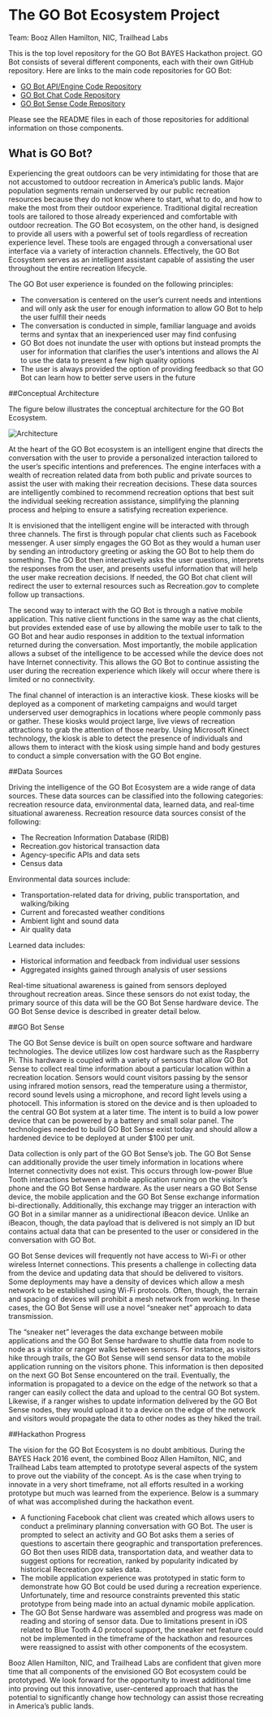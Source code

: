# The GO Bot Ecosystem Project

Team:  Booz Allen Hamilton, NIC, Trailhead Labs

This is the top lovel repository for the GO Bot BAYES Hackathon project.  GO Bot consists of several different components, each with their own GitHub repository.  Here are links to the main code repositories for GO Bot:

* [GO Bot API/Engine Code Repository](https://github.com/bayeshack2016/go-bot-api)
* [GO Bot Chat Code Repository](https://github.com/bayeshack2016/go-bot-chat)
* [GO Bot Sense Code Repository](https://github.com/bayeshack2016/go-bot-sense)

Please see the README files in each of those repositories for additional information on those components.

## What is GO Bot?

Experiencing the great outdoors can be very intimidating for those that are not accustomed to outdoor recreation in America’s public lands.  Major population segments remain underserved by our public recreation resources because they do not know where to start, what to do, and how to make the most from their outdoor experience.  Traditional digital recreation tools are tailored to those already experienced and comfortable with outdoor recreation.  The GO Bot ecosystem, on the other hand, is designed to provide all users with a powerful set of tools regardless of recreation experience level.  These tools are engaged through a conversational user interface via a variety of interaction channels.  Effectively, the GO Bot Ecosystem serves as an intelligent assistant capable of assisting the user throughout the entire recreation lifecycle.

The GO Bot user experience is founded on the following principles:

* The conversation is centered on the user’s current needs and intentions and will only ask the user for enough information to allow GO Bot to help the user fulfill their needs
* The conversation is conducted in simple, familiar language and avoids terms and syntax that an inexperienced user may find confusing
* GO Bot does not inundate the user with options but instead prompts the user for information that clarifies the user’s intentions and allows the AI to use the data to present a few high quality options
* The user is always provided the option of providing feedback so that GO Bot can learn how to better serve users in the future

##Conceptual Architecture

The figure below illustrates the conceptual architecture for the GO Bot Ecosystem.

![Architecture](gobot_architecture.png)

At the heart of the GO Bot ecosystem is an intelligent engine that directs the conversation with the user to provide a personalized interaction tailored to the user’s specific intentions and preferences.  The engine interfaces with a wealth of recreation related data from both public and private sources to assist the user with making their recreation decisions.  These data sources are intelligently combined to recommend recreation options that best suit the individual seeking recreation assistance, simplifying the planning process and helping to ensure a satisfying recreation experience.

It is envisioned that the intelligent engine will be interacted with through three channels.  The first is through popular chat clients such as Facebook messenger.  A user simply engages the GO Bot as they would a human user by sending an introductory greeting or asking the GO Bot to help them do something.  The GO Bot then interactively asks the user questions, interprets the responses from the user, and presents useful information that will help the user make recreation decisions.  If needed, the GO Bot chat client will redirect the user to external resources such as Recreation.gov to complete follow up transactions.

The second way to interact with the GO Bot is through a native mobile application.  This native client functions in the same way as the chat clients, but provides extended ease of use by allowing the mobile user to talk to the GO Bot and hear audio responses in addition to the textual information returned during the conversation.  Most importantly, the mobile application allows a subset of the intelligence to be accessed while the device does not have Internet connectivity.  This allows the GO Bot to continue assisting the user during the recreation experience which likely will occur where there is limited or no connectivity.

The final channel of interaction is an interactive kiosk.  These kiosks will be deployed as a component of marketing campaigns and would target underserved user demographics in locations where people commonly pass or gather.  These kiosks would project large, live views of recreation attractions to grab the attention of those nearby.  Using Microsoft Kinect technology, the kiosk is able to detect the presence of individuals and allows them to interact with the kiosk using simple hand and body gestures to conduct a simple conversation with the GO Bot engine.

##Data Sources

Driving the intelligence of the GO Bot Ecosystem are a wide range of data sources.  These data sources can be classified into the following categories:  recreation resource data, environmental data, learned data, and real-time situational awareness.
Recreation resource data sources consist of the following:
* The Recreation Information Database (RIDB)
* Recreation.gov historical transaction data
* Agency-specific APIs and data sets
* Census data

Environmental data sources include:

* Transportation-related data for driving, public transportation, and walking/biking
* Current and forecasted weather conditions
* Ambient light and sound data
* Air quality data

Learned data includes:

* Historical information and feedback from individual user sessions
* Aggregated insights gained through analysis of user sessions

Real-time situational awareness is gained from sensors deployed throughout recreation areas.  Since these sensors do not exist today, the primary source of this data will be the GO Bot Sense hardware device.  The GO Bot Sense device is described in greater detail below.

##GO Bot Sense

The GO Bot Sense device is built on open source software and hardware technologies.  The device utilizes low cost hardware such as the Raspberry Pi.  This hardware is coupled with a variety of sensors that allow GO Bot Sense to collect real time information about a particular location within a recreation location.  Sensors would count visitors passing by the sensor using infrared motion sensors, read the temperature using a thermistor, record sound levels using a microphone, and record light levels using a photocell.  This information is stored on the device and is then uploaded to the central GO Bot system at a later time.  The intent is to build a low power device that can be powered by a battery and small solar panel.  The technologies needed to build GO Bot Sense exist today and should allow a hardened device to be deployed at under $100 per unit.

Data collection is only part of the GO Bot Sense’s job.  The GO Bot Sense can additionally provide the user timely information in locations where Internet connectivity does not exist.  This occurs through low-power Blue Tooth interactions between a mobile application running on the visitor’s phone and the GO Bot Sense hardware.  As the user nears a GO Bot Sense device, the mobile application and the GO Bot Sense exchange information bi-directionally.  Additionally, this exchange may trigger an interaction with GO Bot in a similar manner as a unidirectional iBeacon device.  Unlike an iBeacon, though, the data payload that is delivered is not simply an ID but contains actual data that can be presented to the user or considered in the conversation with GO Bot.

GO Bot Sense devices will frequently not have access to Wi-Fi or other wireless Internet connections.  This presents a challenge in collecting data from the device and updating data that should be delivered to visitors.  Some deployments may have a density of devices which allow a mesh network to be established using Wi-Fi protocols.  Often, though, the terrain and spacing of devices will prohibit a mesh network from working.  In these cases, the GO Bot Sense will use a novel “sneaker net” approach to data transmission.

The “sneaker net” leverages the data exchange between mobile applications and the GO Bot Sense hardware to shuttle data from node to node as a visitor or ranger walks between sensors.  For instance, as visitors hike through trails, the GO Bot Sense will send sensor data to the mobile application running on the visitors phone.  This information is then deposited on the next GO Bot Sense encountered on the trail.  Eventually, the information is propagated to a device on the edge of the network so that a ranger can easily collect the data and upload to the central GO Bot system.  Likewise, if a ranger wishes to update information delivered by the GO Bot Sense nodes, they would upload it to a device on the edge of the network and visitors would propagate the data to other nodes as they hiked the trail.

##Hackathon Progress

The vision for the GO Bot Ecosystem is no doubt ambitious.  During the BAYES Hack 2016 event, the combined Booz Allen Hamilton, NIC, and Trailhead Labs team attempted to prototype several aspects of the system to prove out the viability of the concept.  As is the case when trying to innovate in a very short timeframe, not all efforts resulted in a working prototype but much was learned from the experience.  Below is a summary of what was accomplished during the hackathon event.

* A functioning Facebook chat client was created which allows users to conduct a preliminary planning conversation with GO Bot.  The user is prompted to select an activity and GO Bot asks them a series of questions to ascertain there geographic and transportation preferences.  GO Bot then uses RIDB data, transportation data, and weather data to suggest options for recreation, ranked by popularity indicated by historical Recreation.gov sales data.
* The mobile application experience was prototyped in static form to demonstrate how GO Bot could be used during a recreation experience.  Unfortunately, time and resource constraints prevented this static prototype from being made into an actual dynamic mobile application.
* The GO Bot Sense hardware was assembled and progress was made on reading and storing of sensor data.  Due to limitations present in iOS related to Blue Tooth 4.0 protocol support, the sneaker net feature could not be implemented in the timeframe of the hackathon and resources were reassigned to assist with other components of the ecosystem.

Booz Allen Hamilton, NIC, and Trailhead Labs are confident that given more time that all components of the envisioned GO Bot ecosystem could be prototyped.  We look forward for the opportunity to invest additional time into proving out this innovative, user-centered approach that has the potential to significantly change how technology can assist those recreating in America’s public lands.
